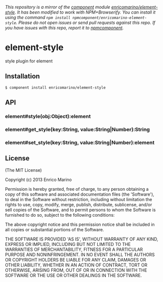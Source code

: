 *This repository is a mirror of the [component](http://component.io) module [enricomarino/element-style](http://github.com/enricomarino/element-style). It has been modified to work with NPM+Browserify. You can install it using the command `npm install npmcomponent/enricomarino-element-style`. Please do not open issues or send pull requests against this repo. If you have issues with this repo, report it to [npmcomponent](https://github.com/airportyh/npmcomponent).*
# element-style

style plugin for element

## Installation

    $ component install enricomarino/element-style

## API

### element#style(obj:Object):element

### element#get_style(key:String, value:String|Number):String

### element#set_style(key:String, value:String|Number):element

## License

(The MIT License)

Copyright (c) 2013 Enrico Marino

Permission is hereby granted, free of charge, to any person obtaining
a copy of this software and associated documentation files (the
'Software'), to deal in the Software without restriction, including
without limitation the rights to use, copy, modify, merge, publish,
distribute, sublicense, and/or sell copies of the Software, and to
permit persons to whom the Software is furnished to do so, subject to
the following conditions:

The above copyright notice and this permission notice shall be
included in all copies or substantial portions of the Software.

THE SOFTWARE IS PROVIDED 'AS IS', WITHOUT WARRANTY OF ANY KIND,
EXPRESS OR IMPLIED, INCLUDING BUT NOT LIMITED TO THE WARRANTIES OF
MERCHANTABILITY, FITNESS FOR A PARTICULAR PURPOSE AND NONINFRINGEMENT.
IN NO EVENT SHALL THE AUTHORS OR COPYRIGHT HOLDERS BE LIABLE FOR ANY
CLAIM, DAMAGES OR OTHER LIABILITY, WHETHER IN AN ACTION OF CONTRACT,
TORT OR OTHERWISE, ARISING FROM, OUT OF OR IN CONNECTION WITH THE
SOFTWARE OR THE USE OR OTHER DEALINGS IN THE SOFTWARE.
